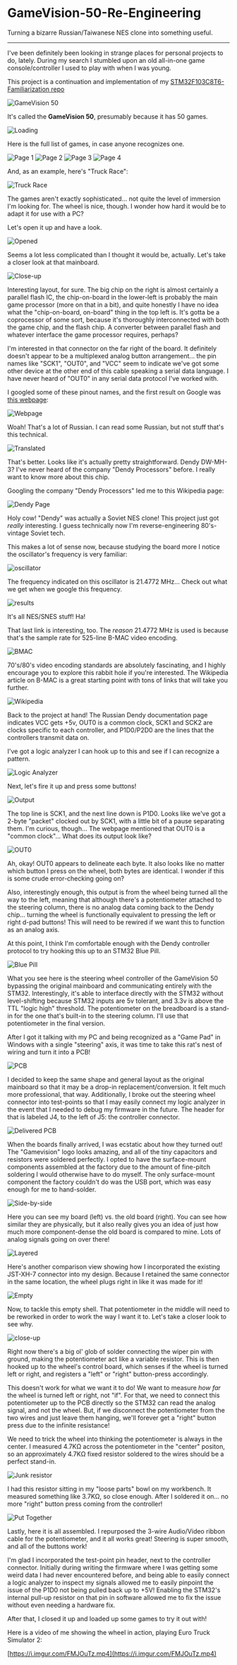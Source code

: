 # GameVision-50-Re-Engineering
Turning a bizarre Russian/Taiwanese NES clone into something useful.
___

I've been definitely been looking in strange places for personal projects to do, lately. During my search I stumbled upon an old all-in-one game console/controller I used to play with when I was young.

This project is a continuation and implementation of my [STM32F103C8T6-Familiarization repo](https://github.com/christian-kramer/STM32F103C8T6-Familiarization)

![GameVision 50](https://i.imgur.com/y6f7k1Y.jpg)

It's called the **GameVision 50**, presumably because it has 50 games.

![Loading](https://i.imgur.com/X0x8wN1.jpg)

Here is the full list of games, in case anyone recognizes one.

![Page 1](https://i.imgur.com/kHe6Co5.jpg)
![Page 2](https://i.imgur.com/1G9vRXh.jpg)
![Page 3](https://i.imgur.com/htxYzJD.jpg)
![Page 4](https://i.imgur.com/NKpHRS6.jpg)

And, as an example, here's "Truck Race":

![Truck Race](https://i.imgur.com/qHOYugw.jpg)

The games aren't exactly sophisticated... not quite the level of immersion I'm looking for. The wheel is nice, though. I wonder how hard it would be to adapt it for use with a PC?

Let's open it up and have a look.

![Opened](https://i.imgur.com/zB3j0u8l.jpg)

Seems a lot less complicated than I thought it would be, actually. Let's take a closer look at that mainboard.

![Close-up](https://i.imgur.com/Eze8Wvil.jpg)

Interesting layout, for sure. The big chip on the right is almost certainly a parallel flash IC, the chip-on-board in the lower-left is probably the main game processor (more on that in a bit), and quite honestly I have no idea what the "chip-on-board, on-board" thing in the top left is. It's gotta be a coprocessor of some sort, because it's thoroughly interconnected with both the game chip, and the flash chip. A converter between parallel flash and whatever interface the game processor requires, perhaps?

I'm interested in that connector on the far right of the board. It definitely doesn't appear to be a multiplexed analog button arrangement... the pin names like "SCK1", "OUT0", and "VCC" seem to indicate we've got some other device at the other end of this cable speaking a serial data language. I have never heard of "OUT0" in any serial data protocol I've worked with.

I googled some of these pinout names, and the first result on Google was [this webpage](http://xn----ctbgeuhdtdb2b.xn--p1ai/price/dendy/?parts&d=DW-MH-3):

![Webpage](https://i.imgur.com/fidm5OU.png)

Woah! That's a lot of Russian. I can read some Russian, but not stuff that's this technical.

![Translated](https://i.imgur.com/A5Q3zKA.png)

That's better. Looks like it's actually pretty straightforward. Dendy DW-MH-3? I've never heard of the company "Dendy Processors" before. I really want to know more about this chip.

Googling the company "Dendy Processors" led me to this Wikipedia page:

![Dendy Page](https://i.imgur.com/gEAXmYE.png)

Holy cow! "Dendy" was actually a Soviet NES clone! This project just got *really* interesting. I guess technically now I'm reverse-engineering 80's-vintage Soviet tech.

This makes a lot of sense now, because studying the board more I notice the oscillator's frequency is very familiar:

![oscillator](https://i.imgur.com/09LDseW.png?1)

The frequency indicated on this oscillator is 21.4772 MHz... Check out what we get when we google this frequency.

![results](https://i.imgur.com/3eGZG3F.png)

It's all NES/SNES stuff! Ha!

That last link is interesting, too. The *reason* 21.4772 MHz is used is because that's the sample rate for 525-line B-MAC video encoding.

![BMAC](https://i.imgur.com/W12nYeU.png)

70's/80's video encoding standards are absolutely fascinating, and I highly encourage you to explore this rabbit hole if you're interested. The Wikipedia article on B-MAC  is a great starting point with tons of links that will take you further.

![Wikipedia](https://i.imgur.com/t1ZDlsw.png)

Back to the project at hand! The Russian Dendy documentation page indicates VCC gets +5v, OUT0 is a common clock, SCK1 and SCK2 are clocks specific to each controller, and P1D0/P2D0 are the lines that the controllers transmit data on.


I've got a logic analyzer I can hook up to this and see if I can recognize a pattern.

![Logic Analyzer](https://i.imgur.com/iWwLtU6.jpg)

Next, let's fire it up and press some buttons!

![Output](https://i.imgur.com/y2ItXpD.png)

The top line is SCK1, and the next line down is P1D0. Looks like we've got a 2-byte "packet" clocked out by SCK1, with a little bit of a pause separating them. I'm curious, though... The webpage mentioned that OUT0 is a "common clock"... What does its output look like?

![OUT0](https://i.imgur.com/FRWRZtJ.png)

Ah, okay! OUT0 appears to delineate each byte. It also looks like no matter which button I press on the wheel, both bytes are identical. I wonder if this is some crude error-checking going on?

Also, interestingly enough, this output is from the wheel being turned all the way to the left, meaning that although there's a potentiometer attached to the steering column, there is no analog data coming back to the Dendy chip... turning the wheel is functionally equivalent to pressing the left or right d-pad buttons! This will need to be rewired if we want this to function as an analog axis.

At this point, I think I'm comfortable enough with the Dendy controller protocol to try hooking this up to an STM32 Blue Pill.

![Blue Pill](https://i.imgur.com/ONhLSSB.jpg)

What you see here is the steering wheel controller of the GameVision 50 bypassing the original mainboard and communicating entirely with the STM32. Interestingly, it's able to interface directly with the STM32 without level-shifting because STM32 inputs are 5v tolerant, and 3.3v is above the TTL "logic high" threshold. The potentiometer on the breadboard is a stand-in for the one that's built-in to the steering column. I'll use that potentiometer in the final version.

After I got it talking with my PC and being recognized as a "Game Pad" in Windows with a single "steering" axis, it was time to take this rat's nest of wiring and turn it into a PCB!

![PCB](https://i.imgur.com/mTZuEmP.jpg)


I decided to keep the same shape and general layout as the original mainboard so that it may be a drop-in replacement/conversion. It felt much more professional, that way. Additionally, I broke out the steering wheel connector into test-points so that I may easily connect my logic analyzer in the event that I needed to debug my firmware in the future. The header for that is labeled J4, to the left of J5: the controller connector.

![Delivered PCB](https://i.imgur.com/uCSjS30l.jpg?)

When the boards finally arrived, I was ecstatic about how they turned out! The "Gamevision" logo looks amazing, and all of the tiny capacitors and resistors were soldered perfectly. I opted to have the surface-mount components assembled at the factory due to the amount of fine-pitch soldering I would otherwise have to do myself. The only surface-mount component the factory couldn't do was the USB port, which was easy enough for me to hand-solder.

![Side-by-side](https://i.imgur.com/TeE7PdM.jpg)

Here you can see my board (left) vs. the old board (right). You can see how similar they are physically, but it also really gives you an idea of just how much more component-dense the old board is compared to mine. Lots of analog signals going on over there!

![Layered](https://i.imgur.com/u1Snjdyl.jpg?1)

Here's another comparison view showing how I incorporated the existing JST-XH-7 connector into my design. Because I retained the same connector in the same location, the wheel plugs right in like it was made for it!

![Empty](https://i.imgur.com/NDdaOEVl.jpg?1)

Now, to tackle this empty shell. That potentiometer in the middle will need to be reworked in order to work the way I want it to. Let's take a closer look to see why.

![close-up](https://i.imgur.com/kTBZffxl.jpg?1)

Right now there's a big ol' glob of solder connecting the wiper pin with ground, making the potentiometer act like a variable resistor. This is then hooked up to the wheel's control board, which senses if the wheel is turned left or right, and registers a "left" or "right" button-press accordingly.

This doesn't work for what we want it to do! We want to measure *how far* the wheel is turned left or right, not "if". For that, we need to connect this potentiometer up to the  PCB directly so the STM32 can read the analog signal, and not the wheel. But, if we disconnect the potentiometer from the two wires and just leave them hanging, we'll forever get a "right" button press due to the infinite resistance!

We need to trick the wheel into thinking the potentiometer is always in the center. I measured 4.7KΩ across the potentiometer in the "center" positon, so an approximately 4.7KΩ fixed resistor soldered to the wires should be a perfect stand-in.

![Junk resistor](https://i.imgur.com/MbjsLXM.jpg)

I had this resistor sitting in my "loose parts" bowl on my workbench. It measured something like 3.7KΩ, so close enough. After I soldered it on... no more "right" button press coming from the controller!

![Put Together](https://i.imgur.com/VcXucp5l.jpg?1)

Lastly, here it is all assembled. I repurposed the 3-wire Audio/Video ribbon cable for the potentiometer, and it all works great! Steering is super smooth, and all of the buttons work!

I'm glad I incorporated the test-point pin header, next to the controller connector. Initially during writing the firmware where I was getting some weird data I had never encountered before, and being able to easily connect a logic analyzer to inspect my signals allowed me to easily pinpoint the issue of the P1D0 not being pulled back up to +5V! Enabling the STM32's internal pull-up resistor on that pin in software allowed me to fix the issue without even needing a hardware fix.

After that, I closed it up and loaded up some games to try it out with!

Here is a video of me showing the wheel in action, playing Euro Truck Simulator 2:

[https://i.imgur.com/FMJOuTz.mp4](https://i.imgur.com/FMJOuTz.mp4)
